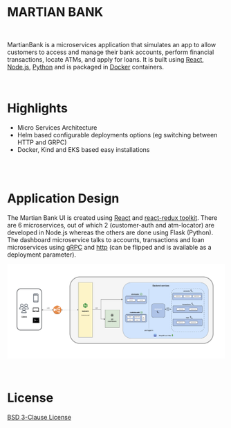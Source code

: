 # MARTIAN BANK

<br />
 
MartianBank is a microservices application that simulates an app to allow customers to access and manage their bank accounts, perform financial transactions, locate ATMs, and apply for loans. It is built using [React](https://react.dev/),[ Node.js](https://nodejs.org/en/about), [Python](https://flask.palletsprojects.com/en/2.3.x/) and is packaged in [Docker](https://www.docker.com/) containers.  

<br />

# Highlights

- Micro Services Architecture  ​
- Helm based configurable deployments options​ (eg switching between HTTP and GRPC)​
- Docker, Kind and EKS based easy installations​

<br />


<br />

#  Application Design

The Martian Bank UI is created using [React](https://react.dev/) and [react-redux toolkit](https://redux-toolkit.js.org/).  There are 6 microservices, out of which 2 (customer-auth and atm-locator) are developed in Node.js whereas the others are done using Flask (Python). The dashboard microservice talks to accounts, transactions and loan microservices using [gRPC](https://grpc.io/) and [http](https://en.wikipedia.org/wiki/HTTP) (can be flipped and is available as a deployment parameter).

![Architecture Diagram](./images/Arch.png)

<br />


#  License

[BSD 3-Clause License](https://opensource.org/license/bsd-3-clause/)

